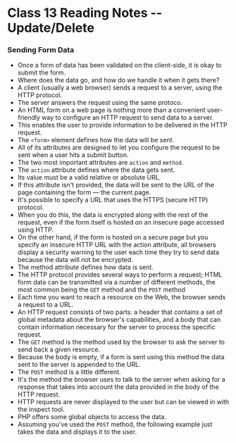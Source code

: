 # Class 13 Reading Notes -- Update/Delete

### Sending Form Data
- Once a form of data has been validated on the client-side, it is okay to submit the form.
- Where does the data go, and how do we handle it when it gets there?
- A client (usually a web browser) sends a request to a server, using the HTTP protocol. 
- The server answers the request using the same protoco.
- An HTML form on a web page is nothing more than a convenient user-friendly way to configure an HTTP request to send data to a server. 
- This enables the user to provide information to be delivered in the HTTP request.
- The `<form>` element defines how the data will be sent.
- All of its attributes are designed to let you configure the request to be sent when a user hits a submit button.
- The two most important attributes are `action` and `method`.
- The `action` attribute defines where the data gets sent.
- Its value must be a valid relative or absolute URL.
- If this attribute isn't provided, the data will be sent to the URL of the page containing the form — the current page.
- It's possible to specify a URL that uses the HTTPS (secure HTTP) protocol.
- When you do this, the data is encrypted along with the rest of the request, even if the form itself is hosted on an insecure page accessed using HTTP.
- On the other hand, if the form is hosted on a secure page but you specify an insecure HTTP URL with the action attribute, all browsers display a security warning to the user each time they try to send data because the data will not be encrypted.
- The method attribute defines how data is sent.
- The HTTP protocol provides several ways to perform a request; HTML form data can be transmitted via a number of different methods, the most common being the `GET` method and the `POST` method
- Each time you want to reach a resource on the Web, the browser sends a request to a URL.
- An HTTP request consists of two parts: a header that contains a set of global metadata about the browser's capabilities, and a body that can contain information necessary for the server to process the specific request.
- The `GET` method is the method used by the browser to ask the server to send back a given resource.
- Because the body is empty, if a form is sent using this method the data sent to the server is appended to the URL.
- The `POST` method is a little different. 
- It's the method the browser uses to talk to the server when asking for a response that takes into account the data provided in the body of the HTTP request.
- HTTP requests are never displayed to the user but can be viewed in with the inspect tool.
- PHP offers some global objects to access the data. 
- Assuming you've used the `POST` method, the following example just takes the data and displays it to the user.
